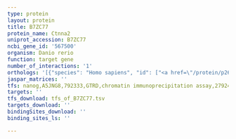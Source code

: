 ```yaml
---
type: protein
layout: protein
title: B7ZC77
protein_name: Ctnna2
uniprot_accession: B7ZC77
ncbi_gene_id: '567500'
organism: Danio rerio
function: target gene
number_of_interactions: '1'
orthologs: '[{"species": "Homo sapiens", "id": ["<a href=\"/protein/p26232\">P26232</a>"]}, {"species": "Mus musculus", "id": ["E0CXB9"]}, {"species": "Drosophila melanogaster", "id": ["<a href=\"/protein/p35220\">P35220</a>"]}, {"species": "Caenorhabditis elegans", "id": ["A5JYX3"]}]'
jaspar_matrices: ''
tfs: nanog,A5JNG8,792333,GTRD,chromatin immunoprecipitation assay,27924024%5Buid%5D,No
targets: ''
tfs_download: tfs_of_B7ZC77.tsv
targets_download: ''
bindingSites_download: ''
binding_sites_ls: ''

---
```


